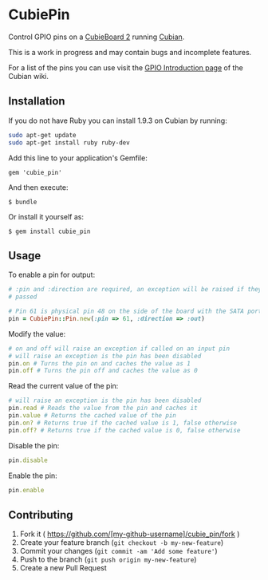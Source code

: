 # CubiePin

Control GPIO pins on a [CubieBoard 2](http://cubieboard.org/2013/06/19/cubieboard2-is-here/) running [Cubian](http://cubian.org).

This is a work in progress and may contain bugs and incomplete features.

For a list of the pins you can use visit the [GPIO Introduction page](https://github.com/cubieplayer/Cubian/wiki/GPIO-Introduction)
of the Cubian wiki.

## Installation

If you do not have Ruby you can install 1.9.3 on Cubian by running:

```bash
sudo apt-get update
sudo apt-get install ruby ruby-dev
```

Add this line to your application's Gemfile:

    gem 'cubie_pin'

And then execute:

    $ bundle

Or install it yourself as:

    $ gem install cubie_pin

## Usage

To enable a pin for output:

```ruby
# :pin and :direction are required, an exception will be raised if they are not
# passed

# Pin 61 is physical pin 48 on the side of the board with the SATA port
pin = CubiePin::Pin.new(:pin => 61, :direction => :out)
```

Modify the value:

```ruby
# on and off will raise an exception if called on an input pin
# will raise an exception is the pin has been disabled
pin.on # Turns the pin on and caches the value as 1
pin.off # Turns the pin off and caches the value as 0
```

Read the current value of the pin:

```ruby
# will raise an exception is the pin has been disabled
pin.read # Reads the value from the pin and caches it
pin.value # Returns the cached value of the pin
pin.on? # Returns true if the cached value is 1, false otherwise
pin.off? # Returns true if the cached value is 0, false otherwise
```

Disable the pin:

```ruby
pin.disable
```

Enable the pin:

```ruby
pin.enable
```

## Contributing

1. Fork it ( https://github.com/[my-github-username]/cubie_pin/fork )
2. Create your feature branch (`git checkout -b my-new-feature`)
3. Commit your changes (`git commit -am 'Add some feature'`)
4. Push to the branch (`git push origin my-new-feature`)
5. Create a new Pull Request
